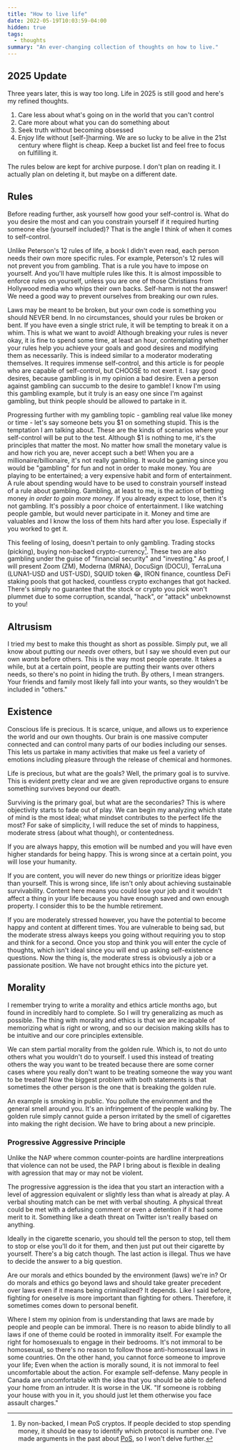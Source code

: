 ```yaml
---
title: "How to live life"
date: 2022-05-19T10:03:59-04:00
hidden: true
tags:
  - thoughts
summary: "An ever-changing collection of thoughts on how to live."
---
```


## 2025 Update

Three years later, this is way too long. Life in 2025 is still good and here's my refined thoughts.

1. Care less about what's going on in the world that you can't control
2. Care more about what you can do something about
3. Seek truth without becoming obsessed
4. Enjoy life without \[self-]harming. We are so lucky to be alive in the 21st century where flight is cheap. Keep a bucket list and feel free to focus on fulfilling it.

The rules below are kept for archive purpose. I don't plan on reading it. I actually plan on deleting it, but maybe on a different date.

## Rules

Before reading further, ask yourself how good your self-control is. What do you desire the most and can you constrain
yourself if it required hurting someone else (yourself included)? That is the angle I think of when it comes to
self-control.

Unlike Peterson's 12 rules of life, a book I didn't even read, each person needs their own more specific rules.
For example, Peterson's 12 rules will not prevent you from gambling. That is a rule you have to impose on yourself.
And you'll have multiple rules like this. It is almost impossible to enforce rules on yourself, unless you are one of
those Christians from Hollywood media who whips their own backs. Self-harm is not the answer! We need a good way to
prevent ourselves from breaking our own rules.

Laws may be meant to be broken, but your own code is something you should NEVER bend. In no circumstances, should
your rules be broken or bent. If you have even a single strict rule, it will be tempting to break it on a whim. This is what we want to avoid! Although breaking your rules is never okay, it is fine to spend some time, at least an hour, contemplating whether your rules help you achieve your goals and good desires and modifying them as necessarily. This is indeed similar to a moderator moderating themselves. It requires immense self-control, and this article is for people who are capable of self-control, but CHOOSE to not exert it. I say good desires, because gambling is in my opinion
a bad desire. Even a person against gambling can succumb to the desire to gamble! I know I'm using this gambling
example, but it truly is an easy one since I'm against gambling, but think people should be allowed to partake in it.

Progressing further with my gambling topic - gambling real value like money or time - let's say someone bets you $1 on something stupid. This is the temptation I am talking about. These are the kinds of scenarios where your self-control will be put to the test. Although $1 is nothing to me, it's the principles that matter the most. No matter how small the monetary value is and how rich you are, never accept such a bet! When you are a millionaire/billionaire, it's not really gambling. It would be gaming since you would be "gambling" for fun and not in order to make money. You are playing to be entertained; a very expensive habit and form of entertainment. A rule about spending would have to be used to constrain yourself instead of a rule about gambling. Gambling, at least to me, is the action of betting money _in order to gain more money_. If you already expect to lose, then it's not gambling. It's  possibly a poor choice of entertainment. I like watching people gamble, but would never participate in it. Money and time are valuables and I know the loss of them hits hard after you lose. Especially if you worked to get it.

This feeling of losing, doesn't pertain to only gambling. Trading stocks (picking), buying non-backed crypto-currency[^pos]. These two are also gambling under the guise of "financial security" and "investing." As proof, I will present Zoom (ZM), Moderna (MRNA), DocuSign (DOCU), TerraLuna (LUNA1-USD and UST-USD), SQUID token 😂, IRON finance, countless DeFi staking pools that got hacked, countless crypto exchanges that got hacked. There's simply no guarantee that the stock or crypto you pick won't plummet due to some corruption, scandal, "hack", or "attack" unbeknownst to you!

[^pos]: By non-backed, I mean PoS cryptos. If people decided to stop spending money, it should be easy to identify which protocol is number one. I've made arguments in the past about [PoS](/posts/why-monero-is-the-best-crypto-currency/#consensus-algorithm), so I won't delve further.

## Altrusism

I tried my best to make this thought as short as possible. Simply put, we all know about putting our _needs_ over others, but I say we should even put our own _wants_ before others. This is the way most people operate. It takes a while, but at a certain point, people are putting their wants over others needs, so there's no point in hiding the truth. By others, I mean strangers. Your friends and family most likely fall into your wants, so they wouldn't be included in "others."

## Existence

Conscious life is precious. It is scarce, unique, and allows us to experience the world and our own thoughts. Our brain is one massive computer connected and can control many parts of our bodies including our senses. This lets us partake in many activities that make us feel a variety of emotions including pleasure through the release of chemical and hormones.

Life is precious, but what are the goals? Well, the primary goal is to survive. This is evident pretty clear and we are given reproductive organs to ensure something survives beyond our death.

Surviving is the primary goal, but what are the secondaries? This is where objectivity starts to fade out of play. We can begin my analyzing which state of mind is the most ideal; what mindset contributes to the perfect life the most?  For sake of simplicity, I will reduce the set of minds to happiness, moderate stress (about what though), or contentedness.

If you are always happy, this emotion will be numbed and you will have even higher standards for being happy.
This is wrong since at a certain point, you will lose your humanity.

If you are content, you will never do new things or prioritize ideas bigger than yourself. This is wrong since, life isn't only about achieving sustainable survivability. Content here means you could lose your job and it wouldn't affect a thing in your life because you have enough saved and own enough property. I consider this to be the humble retirement.

If you are moderately stressed however, you have the potential to become happy and content at different times. You are vulnerable to being sad, but the moderate stress always keeps you going without requiring you to stop and think for a second. Once you stop and think you will enter the cycle of thoughts, which isn't ideal since you will end up asking self-existence questions. Now the thing is, the moderate stress is obviously a job or a passionate position. We have not brought ethics into the picture yet.

## Morality

I remember trying to write a morality and ethics article months ago, but found in incredibly hard to complete. So I will
try generalizing as much as possible. The thing with morality and ethics is that we are incapable of memorizing what is right or wrong, and so our decision making skills has to be intuitive and our core principles extensible.

We can stem partial morality from the golden rule. Which is, to not do unto others what you wouldn't do to yourself.
I used this instead of treating others the way you want to be treated because there are some corner cases where you really don't want to be treating someone the way you want to be treated! Now the biggest problem with both statements is that sometimes the other person is the one that is breaking the golden rule.

An example is smoking in public. You pollute the environment and the general smell around you. It's an infringement of the people walking by. The golden rule simply cannot guide a person irritated by the smell of cigarettes into making the right decision. We have to bring about a new principle.

### Progressive Aggressive Principle

Unlike the NAP where common counter-points are hardline interpreations that violence can not be used, the PAP I bring about is flexible in dealing with agression that may or may not be violent.

The progressive aggression is the idea that you start an interaction with a level of aggression equivalent or slightly less than what is already at play. A verbal shouting match can be met with verbal shouting. A physical threat could be met with a defusing comment or even a detention if it had some merit to it. Something like a death threat on Twitter isn't really based on anything.

Ideally in the cigarette scenario, you should tell the person to stop, tell them to stop or else you'll do it for them, and then just put out their cigarette by yourself. There's a big catch though. The last action is illegal. Thus we have to decide the answer to a big question.

Are our morals and ethics bounded by the environment (laws) we're in? Or do morals and ethics go beyond laws and should take greater precedent over laws even if it means being criminalized? It depends. Like I said before, fighting for oneselve is more important than fighting for others. Therefore, it sometimes comes down to personal benefit.

Where I stem my opinion from is understanding that laws are made by people and people can be immoral. There is no reason to abide blindly to all laws if one of theme could be rooted in immorality itself. For example the right for homosexuals to engage in their bedrooms. It's not immoral to be homosexual, so there's no reason to follow those anti-homosexual laws in some countries. On the other hand, you cannot force someone to improve your life; Even when the action is morally sound, it is not immoral to feel uncomfortable about the action. For example self-defense. Many people in Canada are uncomfortable with the idea that you should be able to defend your home from an intruder. It is worse in the UK. "If someone is robbing your house with you in it, you should just let them otherwise you face assault charges."
